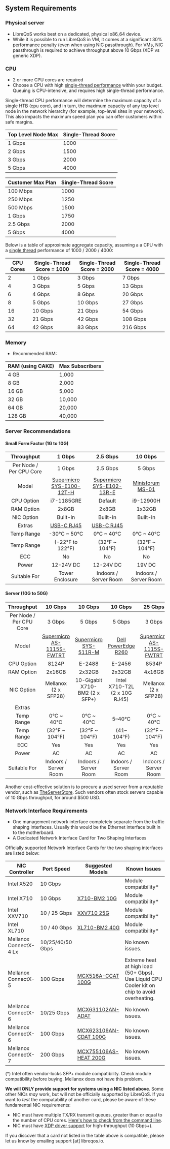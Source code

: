## System Requirements
### Physical server
* LibreQoS works best on a dedicated, physical x86_64 device.
* While it is possible to run LibreQoS in  VM, it comes at a significant 30% performance penalty (even when using NIC passthrough). For VMs, NIC passthrough is required to achieve throughput above 10 Gbps (XDP vs generic XDP).

### CPU
* 2 or more CPU cores are required
* Choose a CPU with high [single-thread performance](https://www.cpubenchmark.net/singleThread.html#server-thread) within your budget. Queuing is CPU-intensive, and requires high single-thread performance.

Single-thread CPU performance will determine the maximum capacity of a single HTB (cpu core), and in turn, the maximum capacity of any top level node in the network hierarchy (for example, top-level sites in your network). This also impacts the maximum speed plan you can offer customers within safe margins.

| Top Level Node Max  | Single-Thread Score      |
| --------------------| ------------------------ |
| 1 Gbps              | 1000                     |
| 2 Gbps              | 1500                     |
| 3 Gbps              | 2000                     |
| 5 Gbps              | 4000                     |

| Customer Max Plan   | Single-Thread Score      |
| --------------------| ------------------------ |
| 100 Mbps            | 1000                     |
| 250 Mbps            | 1250                     |
| 500 Mbps            | 1500                     |
| 1 Gbps              | 1750                     |
| 2.5 Gbps            | 2000                     |
| 5 Gbps              | 4000                     |

Below is a table of approximate aggregate capacity, assuming a a CPU with a [single thread](https://www.cpubenchmark.net/singleThread.html#server-thread) performance of 1000 / 2000 / 4000:

| CPU Cores | Single-Thread Score = 1000 | Single-Thread Score = 2000 | Single-Thread Score = 4000 |
|-----------|----------------------------|----------------------------|----------------------------|
| 2         | 1 Gbps                     | 3 Gbps                     | 7 Gbps                     |
| 4         | 3 Gbps                     | 5 Gbps                     | 13 Gbps                    |
| 6         | 4 Gbps                     | 8 Gbps                     | 20 Gbps                    |
| 8         | 5 Gbps                     | 10 Gbps                    | 27 Gbps                    |
| 16        | 10 Gbps                    | 21 Gbps                    | 54 Gbps                    |
| 32        | 21 Gbps                    | 42 Gbps                    | 108 Gbps                   |
| 64        | 42 Gbps                    | 83 Gbps                    | 216 Gbps                   |

### Memory
* Recommended RAM:

| RAM (using CAKE) | Max Subscribers |
| ---------------- | --------------- |
| 4 GB             | 1,000           |
| 8 GB             | 2,000           |
| 16 GB            | 5,000           | 
| 32 GB            | 10,000          |
| 64 GB            | 20,000          |
| 128 GB           | 40,000          |

### Server Recommendations
#### Small Form Factor (1G to 10G)

|        Throughput       |                                                    1 Gbps                                                   |                                                      2.5 Gbps                                                      |                                              10 Gbps                                              |
|:-----------------------:|:-----------------------------------------------------------------------------------------------------------:|:------------------------------------------------------------------------------------------------------------------:|:-------------------------------------------------------------------------------------------------:|
| Per Node / Per CPU Core | 1 Gbps                                                                                                      | 2.5 Gbps                                                                                                           | 5 Gbps                                                                                            |
| Model                   | [Supermicro SYS-E100-12T-H](https://store.supermicro.com/us_en/iot-edge-compact-system-sys-e100-12t-h.html) | [Supermicro SYS-E102-13R-E](https://store.supermicro.com/us_en/compact-embedded-iot-i5-1350pe-sys-e102-13r-e.html) | [Minisforum MS-01](https://store.minisforum.com/products/minisforum-ms-01?variant=46174128898293) |
| CPU Option              | i7-1185GRE                                                                                                  | Default                                                                                                            | i9-12900H                                                                                         |
| RAM Option              | 2x8GB                                                                                                       | 2x8GB                                                                                                              | 1x32GB                                                                                            |
| NIC Option              | Built-in                                                                                                    | Built-in                                                                                                           | Built-in                                                                                          |
| Extras                  | [USB-C RJ45](https://www.amazon.com/Anker-Ethernet-PowerExpand-Aluminum-Portable/dp/B08CK9X9Z8/)            | [USB-C RJ45](https://www.amazon.com/Anker-Ethernet-PowerExpand-Aluminum-Portable/dp/B08CK9X9Z8/)                   |                                                                                                   |
| Temp Range              | -30°C ~ 50°C                                                                                                | 0°C ~ 40°C                                                                                                         | 0°C ~ 40°C                                                                                        |
| Temp Range              | (-22°F to 122°F)                                                                                            | (32°F ~ 104°F)                                                                                                     | (32°F ~ 104°F)                                                                                    |
| ECC                     | No                                                                                                          | No                                                                                                                 | No                                                                                                |
| Power                   | 12-24V DC                                                                                                   | 12-24V DC                                                                                                          | 19V DC                                                                                            |
| Suitable For            | Tower Enclosure                                                                                             | Indoors / Server Room                                                                                              | Indoors / Server Room                                                                             |

#### Server (10G to 50G)

|        Throughput       |                                                       10 Gbps                                                       |                                          10 Gbps                                          |                                                                                                  10 Gbps                                                                                                 |                                                       25 Gbps                                                       | 50 Gbps                                                                                          |
|:-----------------------:|:-------------------------------------------------------------------------------------------------------------------:|:-----------------------------------------------------------------------------------------:|:--------------------------------------------------------------------------------------------------------------------------------------------------------------------------------------------------------:|:-------------------------------------------------------------------------------------------------------------------:|--------------------------------------------------------------------------------------------------|
| Per Node / Per CPU Core | 3 Gbps                                                                                                              | 5 Gbps                                                                                    | 5 Gbps                                                                                                                                                                                                   | 3 Gbps                                                                                                              | 3 Gbps                                                                                           |
| Model                   | [Supermicro AS-1115S-FWTRT](https://store.supermicro.com/us_en/1u-amd-epyc-8004-compact-server-as-1115s-fwtrt.html) | [Supermicro SYS-511R-M](https://store.supermicro.com/us_en/mainstream-1u-sys-511r-m.html) | [Dell PowerEdge R260](https://www.dell.com/en-us/shop/dell-poweredge-servers/new-poweredge-r260-rack-server/spd/poweredge-r260/pe_r260_tm_vi_vp_sb?configurationid=2cd33e43-57a3-4f82-aa72-9d5f45c9e24c) | [Supermicro AS-1115S-FWTRT](https://store.supermicro.com/us_en/1u-amd-epyc-8004-compact-server-as-1115s-fwtrt.html) | [Supermicro AS-1015SV-WTNRT](https://store.supermicro.com/us_en/1u-amd-wio-as-1015sv-wtnrt.html) |
| CPU Option              | 8124P                                                                                                               | E-2488                                                                                    | E-2456                                                                                                                                                                                                   | 8534P                                                                                                               | 8534P                                                                                            |
| RAM Option              | 2x16GB                                                                                                              | 2x32GB                                                                                    | 2x32GB                                                                                                                                                                                                   | 4x16GB                                                                                                              | 2x64GB                                                                                           |
| NIC Option              | Mellanox (2 x SFP28)                                                                                                | 10-Gigabit X710-BM2 (2 x SFP+)                                                            | Intel X710-T2L (2 x 10G RJ45)                                                                                                                                                                            | Mellanox (2 x SFP28)                                                                                                | Mellanox 100-Gigabit (2 x QSFP56)                                                                |
| Extras                  |                                                                                                                     |                                                                                           |                                                                                                                                                                                                          |                                                                                                                     |                                                                                                  |
| Temp Range              | 0°C ~ 40°C                                                                                                          | 0°C ~ 40°C                                                                                | 5–40°C                                                                                                                                                                                                   | 0°C ~ 40°C                                                                                                          | 0°C ~ 40°C                                                                                       |
| Temp Range              | (32°F ~ 104°F)                                                                                                      | (32°F ~ 104°F)                                                                            | (41–104°F)                                                                                                                                                                                               | (32°F ~ 104°F)                                                                                                      | (32°F ~ 104°F)                                                                                   |
| ECC                     | Yes                                                                                                                 | Yes                                                                                       | Yes                                                                                                                                                                                                      | Yes                                                                                                                 | Yes                                                                                              |
| Power                   | AC                                                                                                                  | AC                                                                                        | AC                                                                                                                                                                                                       | AC                                                                                                                  | AC                                                                                               |
| Suitable For            | Indoors / Server Room                                                                                               | Indoors / Server Room                                                                     | Indoors / Server Room                                                                                                                                                                                    | Indoors / Server Room                                                                                               | Indoors / Server Room                                                                            |

Another cost-effective solution is to procure a used server from a reputable vendor, such as [TheServerStore](https://www.theserverstore.com/).
Such vendors often stock servers capable of 10 Gbps throughput, for around $500 USD.

### Network Interface Requirements
* One management network interface completely separate from the traffic shaping interfaces. Usually this would be the Ethernet interface built in to the motherboard.
* A Dedicated Network Interface Card for Two Shaping Interfaces

Officially supported Network Interface Cards for the two shaping interfaces are listed below:

| NIC Controller         | Port Speed       | Suggested Models                                                                        | Known Issues                                                                                  |
|------------------------|------------------|-----------------------------------------------------------------------------------------|-----------------------------------------------------------------------------------------------|
| Intel X520             | 10 Gbps          |                                                                                         | Module compatibility*                                                                         |
| Intel X710             | 10 Gbps          | [X710-BM2 10G]( https://www.fs.com/products/75600.html?now_cid=4253)                    | Module compatibility*                                                                         |
| Intel XXV710           | 10 / 25 Gbps     | [XXV710 25G](https://www.fs.com/products/75604.html?attribute=67774&id=1709896)         | Module compatibility*                                                                         |
| Intel XL710            | 10 / 40 Gbps     | [XL710-BM2 40G](https://www.fs.com/products/75604.html?attribute=67774&id=1709896 )     | Module compatibility*                                                                         |
| Mellanox ConnectX-4 Lx | 10/25/40/50 Gbps |                                                                                         | No known issues.                                                                              |
| Mellanox ConnectX-5    | 100 Gbps         | [MCX516A-CCAT 100G](https://www.fs.com/products/119647.html?attribute=67743&id=3746410) | Extreme heat at high load (50+ Gbps). Use Liquid CPU Cooler kit on chip to avoid overheating. |
| Mellanox ConnectX-6    | 10/25 Gbps       | [MCX631102AN-ADAT](https://www.fs.com/products/212177.html?now_cid=4014)                | No known issues.                                                                              |
| Mellanox ConnectX-6    | 100 Gbps         | [MCX623106AN-CDAT 100G](https://www.fs.com/products/119646.html?now_cid=4014)           | No known issues.                                                                              |
| Mellanox ConnectX-7    | 200 Gbps         | [MCX755106AS-HEAT 200G](https://www.fs.com/products/242589.html?now_cid=4014)           | No known issues.                                                                              |

(*) Intel often vendor-locks SFP+ module compatibility. Check module compatibility before buying. Mellanox does not have this problem.

**We will ONLY provide support for systems using a NIC listed above**. Some other NICs *may* work, but will not be officially supported by LibreQoS. If you want to *test* the compatability of another card, please be aware of these fundamental NIC requirements:
  * NIC must have multiple TX/RX transmit queues, greater than or equal to the number of CPU cores. [Here's how to check from the command line](https://serverfault.com/questions/772380/how-to-tell-if-nic-has-multiqueue-enabled).
  * NIC must have [XDP driver support](https://github.com/xdp-project/xdp-project/blob/master/areas/drivers/README.org) for high-throughput (10 Gbps+).

If you discover that a card not listed in the table above is compatible, please let us know by emailing support [at] libreqos.io.
